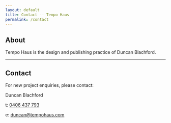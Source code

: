 ```yaml
---
layout: default
title: Contact -- Tempo Haus
permalink: /contact
---
```


<div class="contact-wrapper">
	<div class="custom-container ">
		<h2>About</h2>
		<p>Tempo Haus is the design and publishing practice of Duncan Blachford.</p>
		<hr>
		<h2>Contact</h2>
		<p>For new project enquiries, please contact:</p>
		<div class="contact-details">
			<p>Duncan Blachford</p>
			<p>t: <a href="tel:0406437793">0406 437 793</a></p>
			<p>e: <a href="mailto:duncan@tempohaus.com">duncan@tempohaus.com</a></p>
		</div>
		<!-- <hr>
		<h2>Enquiries</h2>
		<div class="form-wrapper">
			<form data-toggle="validator" id="myForm">
				<div class="row">
					<div class="col-md-6">
						<div class="form-group">
							<div class="help-block with-errors"></div>
							<label for="fname">Name <sup>*</sup></label>
							<input type="text" class="form-control" id="fname" aria-describedby="fname" data-error="First Name is required." required>
							<small id="fname" class="form-text">First Name</small>
						</div>
					</div>
					<div class="col-md-6">
						<div class="form-group">
							<div class="help-block with-errors"></div>
							<label for="lname" class="invisible">Last Name</label>
							<input type="text" class="form-control" id="lname" aria-describedby="lname" data-error="Last name is required." required>
							<small id="lname" class="form-text">Last Name</small>
						</div>
					</div>
					<div class="col-md-12">
						<div class="form-group">
							<div class="help-block with-errors"></div>
							<label for="email">Email address <sup>*</sup></label>
							<input type="email" class="form-control" id="email"  data-error="Email Address is required." required>
						</div>
					</div>
					<div class="col-md-12">
						<div class="form-group">
							<div class="help-block with-errors"></div>
							<label for="subject">Subject <sup>*</sup></label>
							<input type="text" class="form-control" id="subject" data-error="Subject is required." required>
						</div>
					</div>
					<div class="col-md-12">		
						<div class="form-group">
							<div class="help-block with-errors"></div>
							<label for="message">Message <sup>*</sup></label>
							<textarea class="form-control" id="message" rows="3" data-error="Message is required." required></textarea>
						</div>
					</div>  
					<div class="col-md-12">
						<button type="submit" class="btn btn-xs">Send</button>
					</div>
				</div>
			</form>
		</div> -->
	</div>
</div>